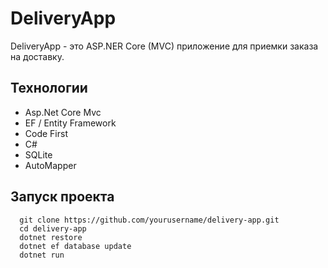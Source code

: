 # DeliveryApp

DeliveryApp - это ASP.NER Core (MVC) приложение для приемки заказа на доставку.

## Технологии

- Asp.Net Core Mvc
- EF / Entity Framework
- Code First
- C#
- SQLite
- AutoMapper

## Запуск проекта

 ```shell
   git clone https://github.com/yourusername/delivery-app.git
   cd delivery-app
   dotnet restore
   dotnet ef database update
   dotnet run
